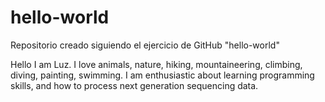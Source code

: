 # hello-world
Repositorio creado siguiendo el ejercicio de GitHub "hello-world"

Hello
I am Luz. I love animals, nature, hiking, mountaineering, climbing, diving, painting, swimming. 
I am enthusiastic about learning programming skills, and how to process next generation sequencing data. 
